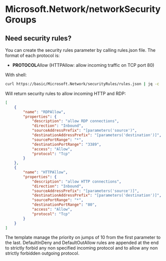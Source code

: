 # Microsoft.Network/networkSecurityGroups
## Need security rules?
You can create the security rules parameter by calling rules.json file. The format of each protocol is:
- __PROTOCOL__*Allow* (HTTPAllow: allow incoming traffic on TCP port 80)

With shell:
```bash
curl https://basic/Microsoft.Network/securityRules/rules.json | jq -c '[.[] | select(.name | contains("HTTPAllow","RDPAllow"))]'
```
Will return security rules to allow incoming HTTP and RDP:
```json
[
    {
        "name": "RDPAllow",
        "properties": {
            "description": "allow RDP connections",
            "direction": "Inbound",
            "sourceAddressPrefix": "[parameters('source')",
            "destinationAddressPrefix": "[parameters('destination')]",
            "sourcePortRange": "*",
            "destinationPortRange": "3389",
            "access": "Allow",
            "protocol": "Tcp"
        }
    },
    {
        "name": "HTTPAllow",
        "properties": {
            "description": "allow HTTP connections",
            "direction": "Inbound",
            "sourceAddressPrefix": "[parameters('source')]",
            "destinationAddressPrefix": "[parameters('destination')]",
            "sourcePortRange": "*",
            "destinationPortRange": "80",
            "access": "Allow",
            "protocol": "Tcp"
        }
    }
]
```

The template manage the priority on jumps of 10 from the first parameter to the last. DefaultInDeny and DefaultOutAllow rules are appended at the end to strictly forbid any non specified incoming protocol and to allow any non strictly forbidden outgoing protocol.
